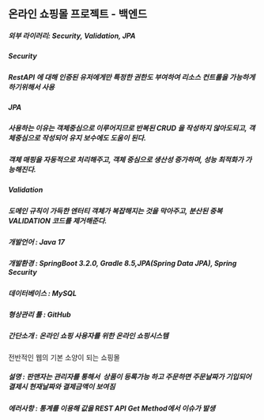  ## 온라인 쇼핑몰 프로젝트 - 백엔드 

 ##### 외부 라이러리: Security, Validation, JPA 
 
 ##### Security 
 
 ##### RestAPI 에 대해 인증된 유저에게만 특정한 권한도 부여하여 리소스 컨트롤을 가능하게 하기위해서 사용 
 
 ##### JPA 
 
 ##### 사용하는 이유는 객체중심으로 이루어지므로 반복된 CRUD 을 작성하지 않아도되고, 객체중심으로 작성되어 유지 보수에도 도움이 된다. 
 
 ##### 객체 매핑을 자동적으로 처리해주고, 객체 중심으로 생산성 증가하며, 성능 최적화가 가능해진다. 

 ##### Validation 
 
 ##### 도메인 규칙이 가득한 엔터티 객체가 복잡해지는 것을 막아주고, 분산된 중복 VALIDATION 코드를 제거해준다. 
  
 ##### 개발언어 : Java 17 
 
 ##### 개발환경 : SpringBoot 3.2.0, Gradle 8.5,JPA(Spring Data JPA), Spring Security 
 
 ##### 데이터베이스 : MySQL 
 
 ##### 형상관리 툴 : GitHub 
 
 ##### 간단소개 : 온라인 쇼핑 사용자를 위한 온라인 쇼핑시스템 
 
 전반적인 웹의 기본 소양이 되는 쇼핑몰 
 
 ##### 설명 : 판맨자는 관리자를 통해서  상품이 등록가능 하고 주문하면 주문날짜가 기입되어 결제시 현재날짜와 결제금액이 보여짐 
 
 ##### 에러사항 : 통계를 이용해 값을 REST API Get Method에서 이슈가 발생 
